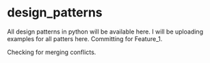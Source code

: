 # design_patterns
All design patterns in python will be available here.
I will be uploading examples for all patters here.
Committing for Feature_1.

Checking for merging conflicts.

